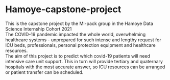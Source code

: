 # Hamoye-capstone-project
This is the capstone project by the Ml-pack group in the Hamoye Data Science Internship Cohort 2021  
The COVID-19 pandemic impacted the whole world, overwhelming healthcare systems - unprepared for such intense and lengthy request for ICU beds, professionals, personal protection equipment and healthcare resources.  
The aim of this project is to predict which covid-19 patients will need intensive care unit support. This in turn will provide tertiary and quaternary hospitals with the most accurate answer, so ICU resources can be arranged or patient transfer can be scheduled.

